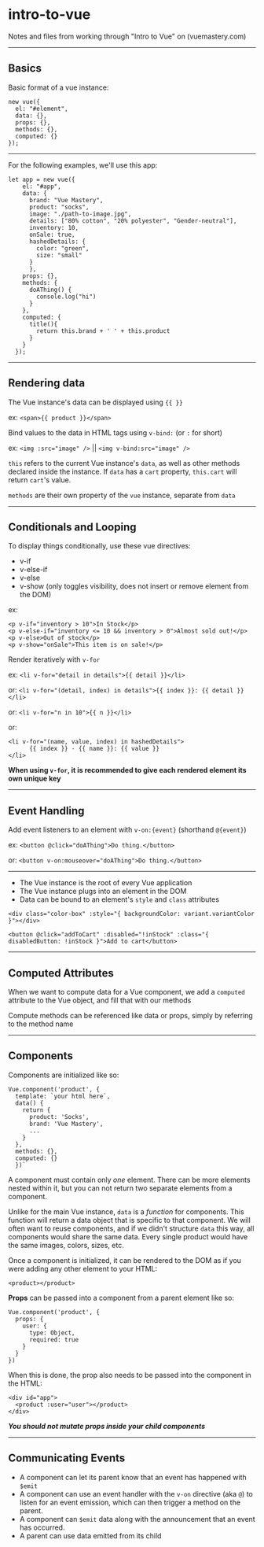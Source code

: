 # intro-to-vue

Notes and files from working through "Intro to Vue" on (vuemastery.com)

---

## Basics

Basic format of a vue instance:

```
new vue({
  el: "#element",
  data: {},
  props: {},
  methods: {},
  computed: {}
});
```

---

For the following examples, we'll use this app:

```
let app = new vue({
    el: "#app",
    data: {
      brand: "Vue Mastery",
      product: "socks",
      image: "./path-to-image.jpg",
      details: ["80% cotton", "20% polyester", "Gender-neutral"],
      inventory: 10,
      onSale: true,
      hashedDetails: {
        color: "green",
        size: "small"
      }
      },
    props: {},
    methods: {
      doAThing() {
        console.log("hi")
      }
    },
    computed: {
      title(){
        return this.brand + ' ' + this.product
      }
    }
  });
```

---

## Rendering data

The Vue instance's data can be displayed using `{{ }}`

  ex: `<span>{{ product }}</span>`

Bind values to the data in HTML tags using `v-bind:` (or `:` for short)

  ex: `<img :src="image" />` || `<img v-bind:src="image" />`

`this` refers to the current Vue instance's `data`, as well as other methods declared inside the instance. If `data` has a `cart` property, `this.cart` will return `cart`'s value.

`methods` are their own property of the `vue` instance, separate from `data`

---

## Conditionals and Looping

To display things conditionally, use these vue directives:
  - v-if
  - v-else-if
  - v-else
  - v-show (only toggles visibility, does not insert or remove element from the DOM)

  ex:
  ```
  <p v-if="inventory > 10">In Stock</p>
  <p v-else-if="inventory <= 10 && inventory > 0">Almost sold out!</p>
  <p v-else>Out of stock</p>
  <p v-show="onSale">This item is on sale!</p>
  ```

Render iteratively with `v-for`

  ex: `<li v-for="detail in details">{{ detail }}</li>`

  or: `<li v-for="(detail, index) in details">{{ index }}: {{ detail }}</li>`

  or: `<li v-for="n in 10">{{ n }}</li>`

  or:
  ```
  <li v-for="(name, value, index) in hashedDetails">
        {{ index }} - {{ name }}: {{ value }}
  </li>
  ```

**When using `v-for`, it is recommended to give each rendered element its own unique key**

---

## Event Handling

Add event listeners to an element with `v-on:{event}` (shorthand `@{event}`)

ex: `<button @click="doAThing">Do thing.</button>`

or: `<button v-on:mouseover="doAThing">Do thing.</button>`



---

- The Vue instance is the root of every Vue application
- The Vue instance plugs into an element in the DOM
- Data can be bound to an element's `style` and `class` attributes

```
<div class="color-box" :style="{ backgroundColor: variant.variantColor }"></div>

<button @click="addToCart" :disabled="!inStock" :class="{ disabledButton: !inStock }">Add to cart</button>
```

---

## Computed Attributes

When we want to compute data for a Vue component, we add a `computed` attribute to the Vue object, and fill that with our methods

Compute methods can be referenced like data or props, simply by referring to the method name

---

## Components

Components are initialized like so:

```
Vue.component('product', {
  template: `your html here`,
  data() {
    return {
      product: 'Socks',
      brand: 'Vue Mastery',
      ...
    }
  },
  methods: {},
  computed: {}
  })`
```

A component must contain only _one_ element. There can be more elements nested within it, but you can not return two separate elements from a component.

Unlike for the main Vue instance, `data` is a _function_ for components. This function will return a data object that is specific to that component. We will often want to reuse components, and if we didn't structure `data` this way, all components would share the same data. Every single product would have the same images, colors, sizes, etc.

Once a component is initialized, it can be rendered to the DOM as if you were adding any other element to your HTML:

`<product></product>`

**Props** can be passed into a component from a parent element like so:

```
Vue.component('product', {
  props: {
    user: {
      type: Object,
      required: true
    }
  }
})
```

When this is done, the prop also needs to be passed into the component in the HTML:

```
<div id="app">
  <product :user="user"></product>
</div>
```

_**You should not mutate props inside your child components**_

---

## Communicating Events

- A component can let its parent know that an event has happened with `$emit`
- A component can use an event handler with the `v-on` directive (aka `@`) to listen for an event emission, which can then trigger a method on the parent.
- A component can `$emit` data along with the announcement that an event has occurred.
- A parent can use data emitted from its child
